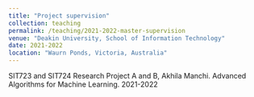 ```yaml
---
title: "Project supervision"
collection: teaching
permalink: /teaching/2021-2022-master-supervision
venue: "Deakin University, School of Information Technology"
date: 2021-2022
location: "Waurn Ponds, Victoria, Australia"
---
```


SIT723 and SIT724 Research Project A and B, Akhila Manchi. Advanced Algorithms for Machine Learning. 2021-2022

